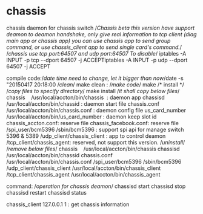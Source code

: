 # chassis
chassis daemon for chassis switch
/*Chassis beta this version have support deamon to deamon handshake, only give real information to tcp client (diag main app or chassis app)
you can use chassis app to send group command, or use chassis_client app to send single card's command.*/
/*chassis use tcp port:64507 and udp port:64507 To disable*/
iptables -A INPUT -p tcp --dport 64507 -j ACCEPTiptables -A INPUT -p udp --dport 64507 -j ACCEPT

compile code:/*date time need to change, let it bigger than now*/date -s "20150417 20:18:00
/*clean*/
make clean : 
/*make code*/
make 
/* install */
/*copy files to specify directory*/
make install
/*it shall copy below files*/
chassis    /usr/local/accton/bin/chassis  : daemon app
chassisd   /usr/local/accton/bin/chassid : daemon start file
chassis.conf /usr/local/accton/bin/chassis.conf : daemon config file
us_card_number /usr/local/accton/bin/us_card_number : daemon keep slot id
chassis_accton.conf: reserve file
chassis_facebook.conf: reserve file
/spi_user/bcm5396 /sbin/bcm5396 : support spi api for manage switch 5396 & 5389
/udp_client/chassis_client : app to control deamon
/tcp_client/chassis_agent: reserved, not support this version.
/*uninstall*/
/*remove below files*/
chassis    /usr/local/accton/bin/chassis
chassisd   /usr/local/accton/bin/chassid
chassis.conf /usr/local/accton/bin/chassis.conf
/spi_user/bcm5396 /sbin/bcm5396
/udp_client/chassis_client /usr/local/accton/bin/chassis_client
/tcp_client/chassis_agent /usr/local/accton/bin/chassis_agent

command:
/*operation for chassis deamon*/
chassisd start
chassisd stop
chassisd restart
chassisd status

chassis_client 127.0.0.1 1 : get chassis information
